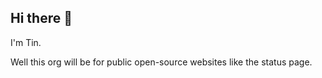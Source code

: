 ## Hi there 👋

I'm Tin.

Well this org will be for public open-source websites like the status page.
